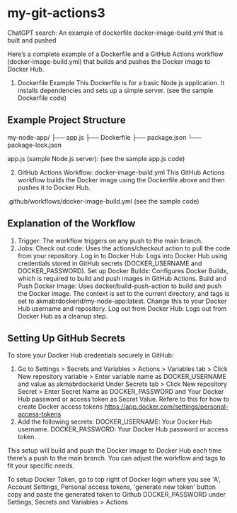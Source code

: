 # my-git-actions3

ChatGPT search: An example of dockerfile docker-image-build.yml that is built and pushed

Here’s a complete example of a Dockerfile and a GitHub Actions workflow (docker-image-build.yml) that builds and pushes the Docker image to Docker Hub.

1. Dockerfile Example
This Dockerfile is for a basic Node.js application. It installs dependencies and sets up a simple server.  (see the sample Dockerfile code)

Example Project Structure
-------------------------
my-node-app/
├── app.js
├── Dockerfile
├── package.json
└── package-lock.json


app.js (sample Node.js server):  (see the sample app.js code)

2. GitHub Actions Workflow: docker-image-build.yml
This GitHub Actions workflow builds the Docker image using the Dockerfile above and then pushes it to Docker Hub.

.github/workflows/docker-image-build.yml  (see the sample code)


Explanation of the Workflow
---------------------------
1. Trigger: The workflow triggers on any push to the main branch.
2. Jobs:
    Check out code: Uses the actions/checkout action to pull the code from your repository.
    Log in to Docker Hub: Logs into Docker Hub using credentials stored in GitHub secrets (DOCKER_USERNAME and DOCKER_PASSWORD).
    Set up Docker Buildx: Configures Docker Buildx, which is required to build and push images in GitHub Actions.
    Build and Push Docker Image: Uses docker/build-push-action to build and push the Docker image. The context is set to the current directory, and tags is set to akmabrdockerid/my-node-app:latest. Change this to your Docker Hub username and repository.
    Log out from Docker Hub: Logs out from Docker Hub as a cleanup step.

Setting Up GitHub Secrets
-------------------------
To store your Docker Hub credentials securely in GitHub:

1. Go to Settings > Secrets and Variables > Actions > Variables tab > Click New repository variable > Enter variable name as 
   DOCKER_USERNAME and value as akmabrdockerid
   Under Secrets tab > Click New repository Secret > Enter Secret Name as DOCKER_PASSWORD and Your Docker Hub password or access token as Secret Value. Refere to this for how to create Docker access tokens https://app.docker.com/settings/personal-access-tokens
2. Add the following secrets:
    DOCKER_USERNAME: Your Docker Hub username.
    DOCKER_PASSWORD: Your Docker Hub password or access token.

This setup will build and push the Docker image to Docker Hub each time there’s a push to the main branch. You can adjust the workflow and tags to fit your specific needs.

To setup Docker Token, go to top right of Docker login where you see 'A', Account Settings, Personal access tokens, 'generate new token' button
copy and paste the generated token to Github DOCKER_PASSWORD under Settings, Secrets and Variables > Actions 
